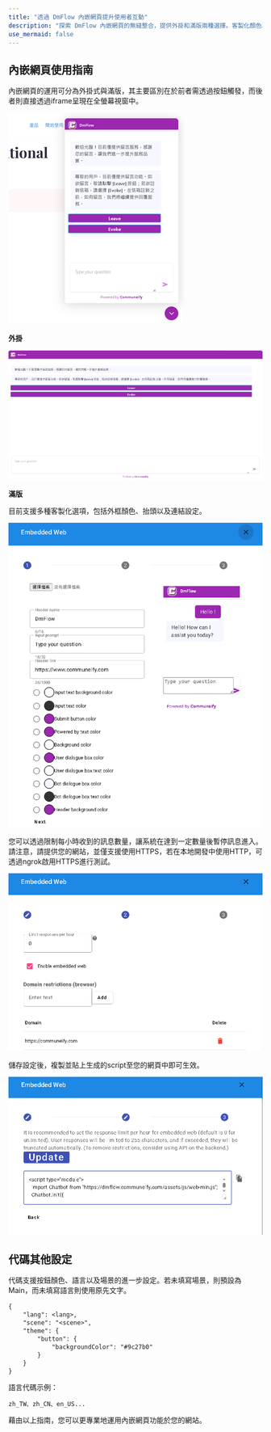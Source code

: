 ```yaml
---
title: "透過 DmFlow 內嵌網頁提升使用者互動"
description: "探索 DmFlow 內嵌網頁的無縫整合，提供外掛和滿版兩種選擇。客製化顏色、抬頭和連結，搭配安全的 HTTPS 控制訊息頻率。增強使用者互動和留存率。複製生成的腳本，貼上您的網站，即可體驗與觀眾更深入的溝通。立即試用！"
use_mermaid: false
---
```


## 內嵌網頁使用指南

內嵌網頁的運用可分為外掛式與滿版，其主要區別在於前者需透過按鈕觸發，而後者則直接透過iframe呈現在全螢幕視窗中。

![內嵌網頁 外掛](../../../../../../images/en/web-embed-page-plugin.png "內嵌網頁 外掛")

**外掛**

![內嵌網頁 滿頁](../../../../../../images/en/web-embed-page-full.png "內嵌網頁 滿頁")

**滿版**

目前支援多種客製化選項，包括外框顏色、抬頭以及連結設定。


![內嵌網頁 外框顏色](../../../../../../images/en/web-embed-page-1.png "內嵌網頁 外框顏色")

您可以透過限制每小時收到的訊息數量，讓系統在達到一定數量後暫停訊息進入。請注意，請提供您的網站，並僅支援使用HTTPS，若在本地開發中使用HTTP，可透過ngrok啟用HTTPS進行測試。

![內嵌網頁 輸入限制](../../../../../../images/en/web-embed-page-2.png "內嵌網頁 輸入限制")

儲存設定後，複製並貼上生成的script至您的網頁中即可生效。

![內嵌網頁 代碼](../../../../../../images/en/web-embed-page-3.png "內嵌網頁 代碼")

## 代碼其他設定

代碼支援按鈕顏色、語言以及場景的進一步設定。若未填寫場景，則預設為Main，而未填寫語言則使用原先文字。
```
{
	"lang": <lang>,
	"scene": "<scene>",
	"theme": {
		"button": {
			"backgroundColor": "#9c27b0"
		}
	}
}
```
語言代碼示例：
```
zh_TW、zh_CN、en_US...
```
藉由以上指南，您可以更專業地運用內嵌網頁功能於您的網站。

